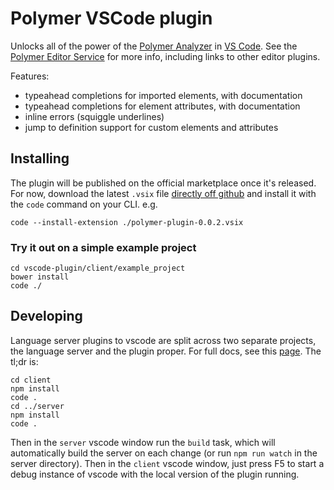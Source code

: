 # Polymer VSCode plugin

Unlocks all of the power of the [Polymer Analyzer] in [VS Code]. See the [Polymer Editor Service] for more info, including links to other editor plugins.

Features:

 * typeahead completions for imported elements, with documentation
 * typeahead completions for element attributes, with documentation
 * inline errors (squiggle underlines)
 * jump to definition support for custom elements and attributes

## Installing

The plugin will be published on the official marketplace once it's released. For now, download the latest `.vsix` file [directly off github](https://github.com/Polymer/vscode-plugin/releases) and install it with the `code` command on your CLI. e.g.

    code --install-extension ./polymer-plugin-0.0.2.vsix

### Try it out on a simple example project

    cd vscode-plugin/client/example_project
    bower install
    code ./

## Developing

Language server plugins to vscode are split across two separate projects, the language server and the plugin proper. For full docs, see this [page](https://code.visualstudio.com/docs/extensions/example-language-server). The tl;dr is:

    cd client
    npm install
    code .
    cd ../server
    npm install
    code .

Then in the `server` vscode window run the `build` task, which will automatically build the server on each change (or run `npm run watch` in the server directory). Then in the `client` vscode window, just press F5 to start a debug instance of vscode with the local version of the plugin running.

[Polymer Analyzer]: https://github.com/Polymer/polymer-analyzer
[polymer editor service]: https://github.com/Polymer/polymer-editor-service
[VS Code]: https://code.visualstudio.com/
